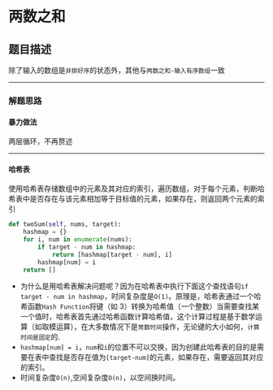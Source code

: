 # 两数之和

## 题目描述

除了输入的数组是`非排好序`的状态外，其他与`两数之和-输入有序数组`一致
***
### 解题思路
#### 暴力做法
两层循环，不再赘述
***

#### 哈希表
使用哈希表存储数组中的元素及其对应的索引，遍历数组，对于每个元素，判断哈希表中是否存在与该元素相加等于目标值的元素，如果存在，则返回两个元素的索引

```python
def twoSum(self, nums, target):
    hashmap = {}
    for i, num in enumerate(nums):
        if target - num in hashmap:
            return [hashmap[target - num], i]
        hashmap[num] = i
    return []
```
- 为什么是用哈希表解决问题呢？因为在哈希表中执行下面这个查找语句`if target - num in hashmap`，时间复杂度是`O(1)`。原理是，哈希表通过一个哈希函数`Hash Function`将键（如 3）转换为哈希值（一个整数）当需要查找某一个值时，哈希表首先通过哈希函数计算哈希值，这个计算过程是基于数学运算（如取模运算），在大多数情况下是`常数时间`操作，无论键的大小如何，`计算时间是固定`的.
- `hashmap[num] = i`，`num`和`i`的位置不可以交换，因为创建此哈希表的目的是需要在表中查找是否存在值为`[target-num]`的元素，如果存在，需要返回其对应的索引。
- 时间复杂度`O(n)`,空间复杂度`O(n)`，以空间换时间。